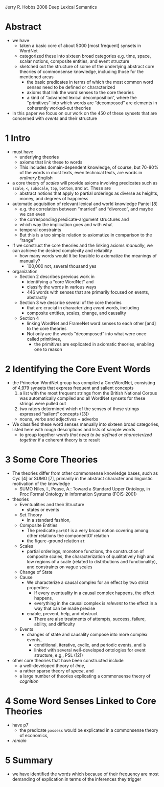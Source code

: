 Jerry R. Hobbs
2008
Deep Lexical Semantics

# Abstract

* we have
  * taken a basic core of about 5000 [most frequent] synsets in WordNet
  * categorized these into sixteen broad categories
    e.g. time, space, scalar notions, composite entities, and event structure
  * sketched out the structure of some of the underlying abstract core theories
    of commonsense knowledge, including those for the mentioned areas
    * the basic predicates in terms of which the most common word senses need
      to be defined or characterized
    * axioms that link the word senses to the core theories
    * a kind of “advanced lexical decomposition”, where the “primitives” into
      which words are “decomposed” are elements in coherently worked-out
      theories
* In this paper we focus on our work on the 450 of these synsets that are
  concerned with _events_ and their structure

# 1 Intro

* must have
  * underlying theories
  * axioms that link these to words
  * This includes domain-dependent knowledge, of course, but 70-80% of the
    words in most texts, even technical texts, are words in _ordinary_ English
* a core theory of _scales_ will provide axioms involving predicates such as
  `scale`, `<`, `subscale`, `top`, `bottom`, and `at`. These are
  * abstract notions that apply to partial orderings
    as diverse as heights, money, and degrees of happiness
* automatic acquisition of relevant lexical and world knowledge Pantel [8]
  * e.g. the correlation between “married” and “divorced”, and maybe we can even
  * the corresponding predicate-argument structures and
  * which way the implication goes and with what
  * temporal constraints
  * But this is a too simple relation to axiomatize in comparison to the “range”
* If we construct the core theories and the linking axioms _manually_, we can
  achieve the desired complexity and reliability
  * how many words would It be feasible to axiomatize the meanings of manually?
    * 100,000 not, several thousand yes
* organization
  * Section 2 describes previous work in
    * identifying a “core WordNet” and
    * classify the words in various ways
    * 446 words with senses that are primarily focused on events, abstractly
  * Section 3 we describe several of the core theories
    * that are crucial in characterizing _event_ words, including
    * composite entities, scales, change, and causality
  * Section 4
    * linking WordNet and FrameNet word senses to each other [and] to the core
      theories
    * Not only are the words “decomposed” into what were once called primitives,
      * the primitives are explicated in axiomatic theories,
        enabling one to reason

# 2 Identifying the Core Event Words

* the Princeton WordNet group has compiled a CoreWordNet, consisting of 4,979
  synsets that express frequent and salient concepts
  1. a list with the most frequent strings from the British National Corpus was
     automatically compiled and all WordNet synsets for these strings were
     pulled out
  2. two raters determined which of the senses of these strings expressed
     “salient” concepts ([3])
  * nouns, verbs and adjectives + adverbs
* We classified these word senses manually into sixteen broad categories,
  listed here with rough descriptions and lists of sample words
  * to group together _words that need to be defined or characterized together_
    if a coherent theory is to result

# 3 Some Core Theories

* The theories differ from other commonsense knowledge bases, such as Cyc [4]
  or SUMO [7], primarily in the abstract character and linguistic motivation of
  the knowledge
  * SUMO
  Niles, I., Pease, A.:
  Toward a Standard Upper Ontology,
  in Proc Formal Ontology in Information Systems (FOIS-2001)
* theories
  * Eventualities and their Structure
    * states or events
  * Set Theory
    * in a standard fashion,
  * Composite Entities
    * The predicate `partOf` is a very broad notion
      covering among other relations the componentOf relation
    * the figure-ground relation `at`
  * Scales
    * partial orderings, monotone functions, the construction of
      composite scales, the characterization of qualitatively
      high and low regions of a scale (related to distributions and
      functionality), and constraints on vague scales
  * Change of State
  * Cause
    * We characterize a causal complex for an effect by two strict properties:
      * If every eventuality in a causal complex happens, the effect happens,
      * everything in the causal complex is _relevent_ to the effect in a way
        that can be made precise
    * enable, prevent, help, and obstruct
      * There are also treatments of
        attempts, success, failure, ability, and difficulty
  * Events
    * changes of state and causality compose into more complex events,
      * conditional, iterative, cyclic, and periodic events, and is
      * linked with several well-developed ontologies for event structure,
        e.g., PSL ([2])
* other core theories that have been constructed include
  * a well-developed theory of _time_,
  * a rather sparse theory of _space_, and
  * a large number of theories explicating a commonsense theory of _cognition_

# 4 Some Word Senses Linked to Core Theories

* have p7
  * the predicate `possess` would be explicated in a commonsense theory of
    economics,
* _remain_

# 5 Summary

* we have identified the words which because of their frequency are most
  demanding of explication in terms of the inferences they trigger
